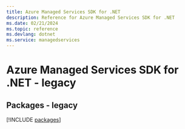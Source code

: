 ```yaml
---
title: Azure Managed Services SDK for .NET
description: Reference for Azure Managed Services SDK for .NET
ms.date: 02/21/2024
ms.topic: reference
ms.devlang: dotnet
ms.service: managedservices
---
```

# Azure Managed Services SDK for .NET - legacy
## Packages - legacy
[!INCLUDE [packages](managed-services-index.md)]
